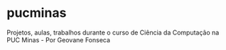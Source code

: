 # pucminas
Projetos, aulas, trabalhos durante o curso de Ciência da Computação na PUC Minas - Por Geovane Fonseca
